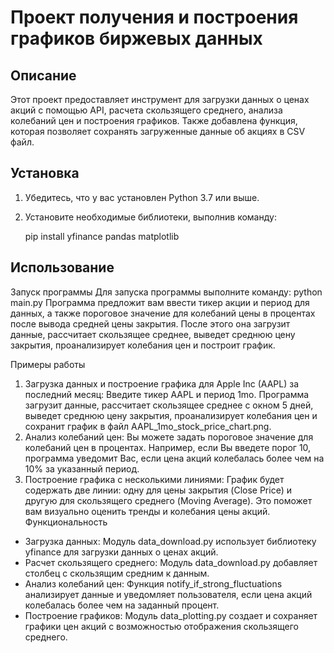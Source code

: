 # Проект получения и построения графиков биржевых данных

## Описание

Этот проект предоставляет инструмент для загрузки данных о ценах акций с помощью API, расчета скользящего среднего, анализа колебаний цен и построения графиков. Также добавлена функция, которая позволяет сохранять загруженные данные об акциях в CSV файл.

## Установка

1. Убедитесь, что у вас установлен Python 3.7 или выше.
2. Установите необходимые библиотеки, выполнив команду:

   pip install yfinance pandas matplotlib
   
## Использование

Запуск программы
Для запуска программы выполните команду:
python main.py
Программа предложит вам ввести тикер акции и период для данных, а также пороговое значение для колебаний цены в процентах после вывода средней цены закрытия. После этого она загрузит данные, 
рассчитает скользящее среднее, выведет среднюю цену закрытия, проанализирует колебания цен и построит график.

Примеры работы
1.	Загрузка данных и построение графика для Apple Inc (AAPL) за последний месяц:
Введите тикер AAPL и период 1mo. Программа загрузит данные, рассчитает скользящее среднее с окном 5 дней, выведет среднюю цену закрытия, проанализирует колебания цен и сохранит график 
в файл AAPL_1mo_stock_price_chart.png.
2.	Анализ колебаний цен:
Вы можете задать пороговое значение для колебаний цен в процентах. Например, если Вы введете порог 10, программа уведомит Вас, если цена акций колебалась более чем на 10% за указанный период.
3.	Построение графика с несколькими линиями:
График будет содержать две линии: одну для цены закрытия (Close Price) и другую для скользящего среднего (Moving Average). Это поможет вам визуально оценить тренды и колебания цены акций.
Функциональность
- Загрузка данных: Модуль data_download.py использует библиотеку yfinance для загрузки данных о ценах акций.
- Расчет скользящего среднего: Модуль data_download.py добавляет столбец с скользящим средним к данным.
- Анализ колебаний цен: Функция notify_if_strong_fluctuations анализирует данные и уведомляет пользователя, если цена акций колебалась более чем на заданный процент.
- Построение графиков: Модуль data_plotting.py создает и сохраняет графики цен акций с возможностью отображения скользящего среднего.
